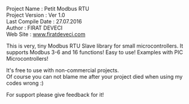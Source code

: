   Project Name       :   Petit Modbus RTU                   
  Project Version    :   Ver 1.0                            
  Last Compile Date  :   27.07.2016                         
  Author             :   FIRAT DEVECI                       
  Web Site           :   www.firatdeveci.com                
 
  This is very, tiny Modbus RTU Slave library for small microcontrollers. It supports Modbus 3-6 and 16 functions!
  Easy to use! Examples with PIC Microcontrollers!  
 
  It's free to use with non-commercial projects.            
  Of course you can not blame me after your project died when using my codes wrong :)                              

  For support please give feedback for it!
